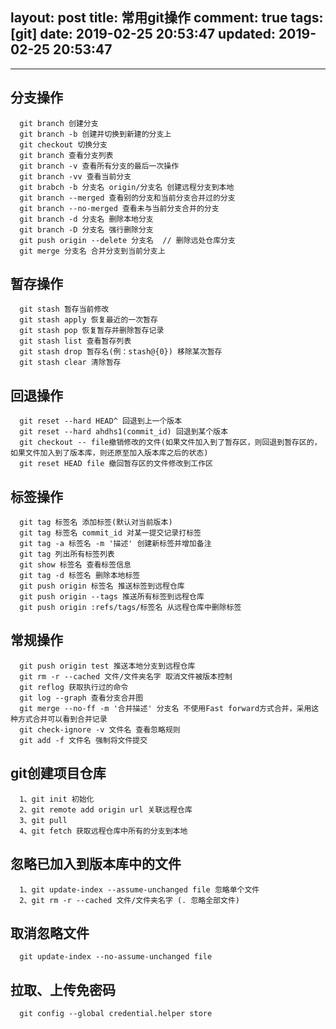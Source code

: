 layout: post
title: 常用git操作
comment: true
tags: [git]
date: 2019-02-25 20:53:47
updated: 2019-02-25 20:53:47
---

------
<!-- more -->

## 分支操作
```
  git branch 创建分支
  git branch -b 创建并切换到新建的分支上
  git checkout 切换分支
  git branch 查看分支列表
  git branch -v 查看所有分支的最后一次操作
  git branch -vv 查看当前分支
  git brabch -b 分支名 origin/分支名 创建远程分支到本地
  git branch --merged 查看别的分支和当前分支合并过的分支
  git branch --no-merged 查看未与当前分支合并的分支
  git branch -d 分支名 删除本地分支
  git branch -D 分支名 强行删除分支
  git push origin --delete 分支名  // 删除远处仓库分支
  git merge 分支名 合并分支到当前分支上
```
## 暂存操作
```
  git stash 暂存当前修改
  git stash apply 恢复最近的一次暂存
  git stash pop 恢复暂存并删除暂存记录
  git stash list 查看暂存列表
  git stash drop 暂存名(例：stash@{0}) 移除某次暂存
  git stash clear 清除暂存
```
## 回退操作
```
  git reset --hard HEAD^ 回退到上一个版本
  git reset --hard ahdhs1(commit_id) 回退到某个版本
  git checkout -- file撤销修改的文件(如果文件加入到了暂存区，则回退到暂存区的，如果文件加入到了版本库，则还原至加入版本库之后的状态)
  git reset HEAD file 撤回暂存区的文件修改到工作区
```
## 标签操作
```
  git tag 标签名 添加标签(默认对当前版本)
  git tag 标签名 commit_id 对某一提交记录打标签
  git tag -a 标签名 -m '描述' 创建新标签并增加备注
  git tag 列出所有标签列表
  git show 标签名 查看标签信息
  git tag -d 标签名 删除本地标签
  git push origin 标签名 推送标签到远程仓库
  git push origin --tags 推送所有标签到远程仓库
  git push origin :refs/tags/标签名 从远程仓库中删除标签
```
## 常规操作
```
  git push origin test 推送本地分支到远程仓库
  git rm -r --cached 文件/文件夹名字 取消文件被版本控制
  git reflog 获取执行过的命令
  git log --graph 查看分支合并图
  git merge --no-ff -m '合并描述' 分支名 不使用Fast forward方式合并，采用这种方式合并可以看到合并记录
  git check-ignore -v 文件名 查看忽略规则
  git add -f 文件名 强制将文件提交
```

## git创建项目仓库
```
  1、git init 初始化
  2、git remote add origin url 关联远程仓库
  3、git pull
  4、git fetch 获取远程仓库中所有的分支到本地
```
## 忽略已加入到版本库中的文件
```
  1、git update-index --assume-unchanged file 忽略单个文件
  2、git rm -r --cached 文件/文件夹名字 (. 忽略全部文件)
```
## 取消忽略文件
```
  git update-index --no-assume-unchanged file
```
## 拉取、上传免密码
```
  git config --global credential.helper store
```